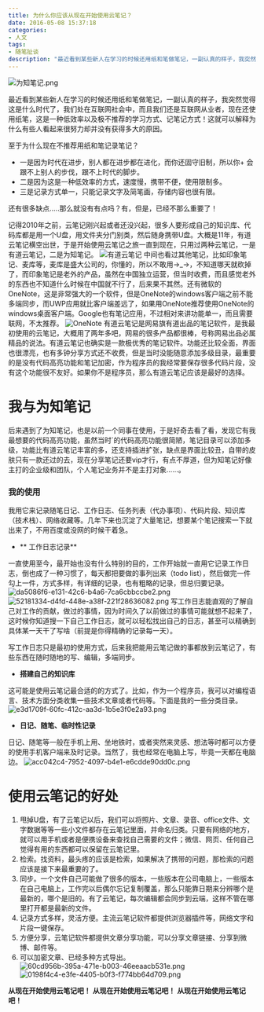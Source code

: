 ```yaml
---
title: 为什么你应该从现在开始使用云笔记？
date: 2016-05-08 15:37:18
categories:
- 人文
tags:
- 随笔扯谈
description: "最近看到某些新人在学习的时候还用纸和笔做笔记，一副认真的样子，我突然觉得这是什么时代了，我们处在互联网社会中，而且我们还是互联网从业者，现在还使用纸笔，这是一种低效率以及极不推荐的学习方式、记笔记方式！这就可以解释为什么有些人看起来很努力却并没有获得多大的原因。"
---
```


![为知笔记.png](//ww4.sinaimg.cn/large/006tNc79ly1g5d7z22hjkj30yg0dvqhw.jpg)

最近看到某些新人在学习的时候还用纸和笔做笔记，一副认真的样子，我突然觉得这是什么时代了，我们处在互联网社会中，而且我们还是互联网从业者，现在还使用纸笔，这是一种低效率以及极不推荐的学习方式、记笔记方式！这就可以解释为什么有些人看起来很努力却并没有获得多大的原因。

至于为什么现在不推荐用纸和笔记录笔记？
+ 一是因为时代在进步，别人都在进步都在进化，而你还固守旧制，所以你+ 会跟不上别人的步伐，跟不上时代的脚步。
+ 二是因为这是一种低效率的方式，速度慢，携带不便，使用限制多。
+ 三是记录方式单一，只能记录文字及简笔画，存储内容也很有限。

还有很多缺点.....那么就没有有点吗？有，但是，已经不那么重要了！

记得2010年之前，云笔记刚兴起或者还没兴起，很多人要形成自己的知识库、代码库都是用一个U盘，用文件夹分门别类，然后随身携带U盘。大概是11年，有道云笔记横空出世，于是开始使用云笔记之旅一直到现在，只用过两种云笔记，一是有道云笔记，二是为知笔记。
![有道云笔记](//ww2.sinaimg.cn/large/006tNc79ly1g5d7z2zg38j30w60ezal8.jpg)
中间也看过其他笔记，比如印象笔记、麦库等，麦库是盛大公司的，你懂的，所以不敢用→_→，不知道哪天就砍掉了，而印象笔记是老外的产品，虽然在中国独立运营，但当时收费，而且感觉老外的东西也不知道什么时候在中国就不行了，后来果不其然。还有微软的OneNote，这是非常强大的一个软件，但是OneNote的windows客户端之前不能多端同步，而UWP应用就比客户端差远了，如果用OneNote推荐使用OneNote的windows桌面客户端。Google也有笔记应用，不过相对来讲功能单一，而且需要联网，不太推荐。
![OneNote](//ww2.sinaimg.cn/large/006tNc79ly1g5d7z3gzatj30jl09kt8p.jpg)
有道云笔记是网易旗有道出品的笔记软件，是我最初使用的云笔记，大概用了两年多吧，网易的很多产品都很棒，号称网易出品必属精品的说法。有道云笔记也确实是一款极优秀的笔记软件。功能还比较全面，界面也很漂亮，也有多钟分享方式还不收费，但是当时没能随意添加多级目录，最重要的是没有代码高亮功能和笔记加密，作为程序员的我经常要保存很多代码片段，没有这个功能很不友好。如果你不是程序员，那么有道云笔记应该是最好的选择。

我与为知笔记
===================
后来遇到了为知笔记，也是以前一个同事在使用，于是好奇去看了看，发现它有我最想要的代码高亮功能，虽然当时`的代码高亮功能很简陋，笔记目录可以添加多级，功能比有道云笔记丰富的多，还支持插进扩张，缺点是界面比较丑，自带的皮肤只有一款还过的去，现在分享笔记还要vip才行，有点不厚道，但为知笔记好像主打的企业级和团队，个人笔记业务并不是主打对象……。

### 我的使用

我用它来记录随笔日记、工作日志、任务列表（代办事项）、代码片段、知识库（技术栈）、网络收藏等。几年下来也沉淀了大量笔记，想要某个笔记搜索一下就出来了，不用百度或没网的时候干着急。

+ ** 工作日志记录**

一直使用至今，最开始也没有什么特别的目的，工作开始就一直用它记录工作日志，倒也成了一种习惯了，每天都把要做的事列出来（todo list），然后做完一件勾上一件，方式多样，有详细的记录，也有粗略的记录，但总归要记录。
![da5086f6-e131-42c6-b4a6-7ca6cbbccbe2.png](//ww2.sinaimg.cn/large/006tNc79ly1g5d7z4grx1j30t00enmzt.jpg)
![52181334-d4fd-448e-a38f-221f28636082.png](//ww4.sinaimg.cn/large/006tNc79ly1g5d7z6oquyj30mb0cy40i.jpg)
写工作日志能直观的了解自己对工作的贡献，做过的事情，因为时间久了以前做过的事情可能就想不起来了，这时候你知道搜一下自己工作日志，就可以轻松找出自己的日志，甚至可以精确到具体某一天干了写啥（前提是你得精确的记录每一天）。

写工作日志只是最初的使用方式，后来我把能用云笔记做的事都放到云笔记了，有些东西在随时随地的写、编辑，多端同步。

+ **搭建自己的知识库**

这可能是使用云笔记最合适的的方式了。比如，作为一个程序员，我可以对编程语言、技术方面分类收集一些技术文章或者代码等。下面是我的一些分类目录。
![e3d1709f-60fc-412c-aa3d-1b5e3f0e2a93.png](//ww4.sinaimg.cn/large/006tNc79ly1g5d7z75bc4j30fo0ht0v9.jpg)

+ **日记、随笔、临时性记录**

日记、随笔等一般在手机上用、坐地铁时，或者突然来灵感、想法等时都可以方便的使用手机客户端来及时记录。当然了，我也经常在电脑上写，毕竟一天都在电脑边。
![acc042c4-7952-4097-b4e1-e6cdde90dd0c.png](//ww1.sinaimg.cn/large/006tNc79ly1g5d7z7qwisj30fm09qq4g.jpg)

使用云笔记的好处
==========================
1. 甩掉U盘，有了云笔记以后，我们可以将照片、文章、录音、office文件、文字数据等等一些小文件都存在云笔记里面，并命名归类。只要有网络的地方，就可以用手机或者是便携设备来查找自己需要的文件；微信、网页、任何自己觉得有用的东西都可以保留在云笔记里。
2. 检索。找资料，最头疼的应该是检索，如果解决了携带的问题，那检索的问题应该是接下来最重要的了。
3. 同步。一个文件自己可能做了很多的版本，一些版本在公司电脑上，一些版本在自己电脑上，工作完以后偶尔忘记复制覆盖，那么只能靠日期来分辨哪个是最新的，哪个是旧的。有了云笔记，每次编辑都会同步到云端，这样不管在哪里打开都是最新的文件。
4. 记录方式多样，灵活方便。主流云笔记软件都提供浏览器插件等，网络文字和片段一键保存。
5. 方便分享，云笔记软件都提供文章分享功能，可以分享文章链接、分享到微博、邮件等。
6. 可以加密文章、已经多种方式导出。
![60cd956b-395a-471e-b003-46eeaacb531e.png](//ww2.sinaimg.cn/large/006tNc79ly1g5d7z8jxssj30gm0ctt9z.jpg)
![0198f4c4-e3fe-4405-b0f3-f774bb64d709.png](//ww4.sinaimg.cn/large/006tNc79ly1g5d7z959e1j30j60ci76f.jpg)

**从现在开始使用云笔记吧！**
**从现在开始使用云笔记吧！**
**从现在开始使用云笔记吧！**